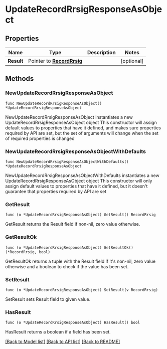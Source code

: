 # UpdateRecordRrsigResponseAsObject

## Properties

Name | Type | Description | Notes
------------ | ------------- | ------------- | -------------
**Result** | Pointer to [**RecordRrsig**](RecordRrsig.md) |  | [optional] 

## Methods

### NewUpdateRecordRrsigResponseAsObject

`func NewUpdateRecordRrsigResponseAsObject() *UpdateRecordRrsigResponseAsObject`

NewUpdateRecordRrsigResponseAsObject instantiates a new UpdateRecordRrsigResponseAsObject object
This constructor will assign default values to properties that have it defined,
and makes sure properties required by API are set, but the set of arguments
will change when the set of required properties is changed

### NewUpdateRecordRrsigResponseAsObjectWithDefaults

`func NewUpdateRecordRrsigResponseAsObjectWithDefaults() *UpdateRecordRrsigResponseAsObject`

NewUpdateRecordRrsigResponseAsObjectWithDefaults instantiates a new UpdateRecordRrsigResponseAsObject object
This constructor will only assign default values to properties that have it defined,
but it doesn't guarantee that properties required by API are set

### GetResult

`func (o *UpdateRecordRrsigResponseAsObject) GetResult() RecordRrsig`

GetResult returns the Result field if non-nil, zero value otherwise.

### GetResultOk

`func (o *UpdateRecordRrsigResponseAsObject) GetResultOk() (*RecordRrsig, bool)`

GetResultOk returns a tuple with the Result field if it's non-nil, zero value otherwise
and a boolean to check if the value has been set.

### SetResult

`func (o *UpdateRecordRrsigResponseAsObject) SetResult(v RecordRrsig)`

SetResult sets Result field to given value.

### HasResult

`func (o *UpdateRecordRrsigResponseAsObject) HasResult() bool`

HasResult returns a boolean if a field has been set.


[[Back to Model list]](../README.md#documentation-for-models) [[Back to API list]](../README.md#documentation-for-api-endpoints) [[Back to README]](../README.md)


